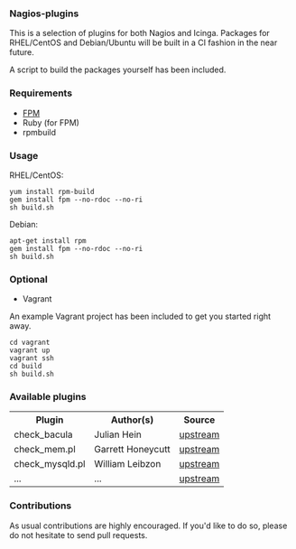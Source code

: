 ### Nagios-plugins

This is a selection of plugins for both Nagios and Icinga.
Packages for RHEL/CentOS and Debian/Ubuntu will be built in a CI fashion in the near future.

A script to build the packages yourself has been included.

### Requirements

* [FPM](https://github.com/jordansissel/fpm)
* Ruby (for FPM)
* rpmbuild 

### Usage

RHEL/CentOS:

    yum install rpm-build
    gem install fpm --no-rdoc --no-ri
    sh build.sh

Debian:

    apt-get install rpm
    gem install fpm --no-rdoc --no-ri
    sh build.sh


### Optional

* Vagrant

An example Vagrant project has been included to get you started right away.

    cd vagrant
    vagrant up
    vagrant ssh
    cd build
    sh build.sh

### Available plugins

<table>
    <tr>
        <th>Plugin</th><th>Author(s)</th><th>Source</th>
    </tr>
    <tr>
        <td>check_bacula</td>
        <td>Julian Hein</td>
        <td><a href="http://exchange.nagios.org/directory/Plugins/Backup-and-Recovery/Bacula/check_bacula-2Epl/details/">upstream</a></td>
    </tr>
    <tr>
        <td>check_mem.pl</td>
        <td>Garrett Honeycutt</td>
        <td><a href="http://exchange.nagios.org/directory/Plugins/Uncategorized/Operating-Systems/Linux/check_mem/details">upstream</a></td>
    </tr>
    <tr>
        <td>check_mysqld.pl</td>
        <td>William Leibzon</td>
        <td><a href="http://william.leibzon.org/nagios/">upstream</a></td>
    </tr>
    <tr>
        <td>...</td>
        <td>...</td>
        <td><a href="http://google.com">upstream</a></td>
    </tr>
</table>

### Contributions

As usual contributions are highly encouraged.
If you'd like to do so, please do not hesitate to send pull requests.
